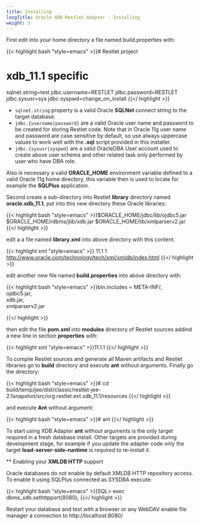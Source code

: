 ```yaml
---
title: Installing
longTitle: Oracle XDB Restlet Adapter - Installing
weight: 3
---
```

First edit into your home directory a file named build.properties with:

{{< highlight bash "style=emacs" >}}# Restlet project
# xdb_11.1 specific
sqlnet.string=test
jdbc.username=RESTLET
jdbc.password=RESTLET
jdbc.sysusr=sys
jdbc.syspwd=change_on_install
{{</ highlight >}}

 -  `sqlnet.string` property is a valid Oracle __SQLNet__ connect string to the target database.
 - `jdbc.{username|password}` are a valid Oracle user name and password to be created for storing Restlet code. Note that in Oracle 11g user name and password are case sensitive by default, so use always uppercase values to work well with the __.sql__ script provided in this installer.
 - `jdbc.{sysusr|syspwd}` are a valid OracleDBA User account used to create above user schema and other related task only performed by user who have DBA role.

Also is necessary a valid __ORACLE_HOME__ environment variable defined to a valid Oracle 11g home directory, this variable then is used to locate for example the __SQLPlus__ application.

Second create a sub-directory into Restlet __library__ directory named __oracle.xdb_11.1__, put into this new directory these Oracle libraries:


{{< highlight bash "style=emacs" >}}$ORACLE_HOME/jdbc/lib/ojdbc5.jar
$ORACLE_HOME/rdbms/jlib/xdb.jar
$ORACLE_HOME/lib/xmlparserv2.jar
{{</ highlight >}}


edit a a file named __library.xml__ into above directory with this content.

{{< highlight xml "style=emacs" >}}<library id="xdb">
  <package name="oracle.xdb" />
  <version>11.1</version>
  <release>1</release>
  <distributions>
    <distribution id="classic" />
  </distributions>
  <homeUri>
   <a href="http://www.oracle.com/technology/tech/xml/xmldb/index.html">http://www.oracle.com/technology/tech/xml/xmldb/index.html</a>
  </homeUri>
</library>
{{</ highlight >}}


edit another new file named __build.properties__ into above directory with:


{{< highlight bash "style=emacs" >}}bin.includes = META-INF/,\
 ojdbc5.jar,\
 xdb.jar,\
 xmlparserv2.jar

{{</ highlight >}}

then edit the file __pom.xml__ into __modules__ directory of Restlet sources addind a new line in section __properties__ with:


{{< highlight xml "style=emacs" >}}<lib-xdb-version>11.1.1</lib-xdb-version>
{{</ highlight >}}


To compile Restlet sources and generate all Maven artifacts and Restlet libraries go to __build__ directory and execute __ant__ without arguments.
Finally go the directory:


{{< highlight bash "style=emacs" >}}# cd build/temp/jee/dist/classic/restlet-jee-2.1snapshot/src/org.restlet.ext.xdb_11.1/resources
{{</ highlight >}}

and execute __Ant__ without argument:

{{< highlight bash "style=emacs" >}}# ant
{{</ highlight >}}


To start using XDB Adapter __ant__ without arguments is the only target required in a fresh database install. Other targets are provided during development stage, for example if you update the adapter code only the target __load-server-side-runtime__ is required to re-install it.


** Enabling your __XMLDB HTTP__ support


Oracle databases do not enable by default XMLDB HTTP repository access. To enable it using SQLPlus connected as SYSDBA execute:


{{< highlight bash "style=emacs" >}}SQL> exec dbms_xdb.sethttpport(8080);
{{</ highlight >}}

Restart your database and test with a browser or any WebDAV enable file manager a connection to http://localhost:8080/
